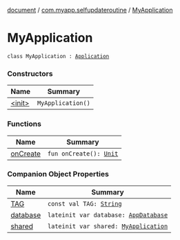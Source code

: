 [document](../../index.md) / [com.myapp.selfupdateroutine](../index.md) / [MyApplication](./index.md)

# MyApplication

`class MyApplication : `[`Application`](https://developer.android.com/reference/android/app/Application.html)

### Constructors

| Name | Summary |
|---|---|
| [&lt;init&gt;](-init-.md) | `MyApplication()` |

### Functions

| Name | Summary |
|---|---|
| [onCreate](on-create.md) | `fun onCreate(): `[`Unit`](https://kotlinlang.org/api/latest/jvm/stdlib/kotlin/-unit/index.html) |

### Companion Object Properties

| Name | Summary |
|---|---|
| [TAG](-t-a-g.md) | `const val TAG: `[`String`](https://kotlinlang.org/api/latest/jvm/stdlib/kotlin/-string/index.html) |
| [database](database.md) | `lateinit var database: `[`AppDatabase`](../../com.myapp.data.local.database/-app-database/index.md) |
| [shared](shared.md) | `lateinit var shared: `[`MyApplication`](./index.md) |
